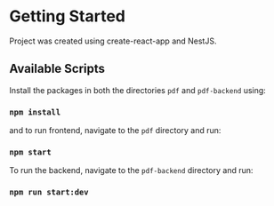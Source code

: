 # Getting Started

Project was created using create-react-app and NestJS.

## Available Scripts

Install the packages in both the directories `pdf` and `pdf-backend` using:

### `npm install`

and to run frontend, navigate to the `pdf` directory and run:

### `npm start`

To run the backend, navigate to the `pdf-backend` directory and run:

### `npm run start:dev`
